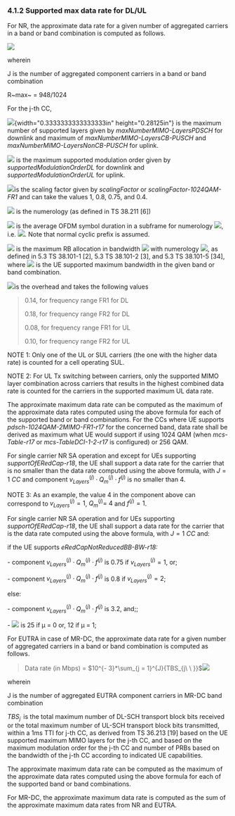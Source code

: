 ### 4.1.2 Supported max data rate for DL/UL

For NR, the approximate data rate for a given number of aggregated
carriers in a band or band combination is computed as follows.

![](media/image3.wmf)

wherein

J is the number of aggregated component carriers in a band or band
combination

R~max~ = 948/1024

For the j-th CC,

![](media/image4.wmf){width="0.3333333333333333in" height="0.28125in"}
is the maximum number of supported layers given by
*maxNumberMIMO-LayersPDSCH* for downlink and maximum of
*maxNumberMIMO-LayersCB-PUSCH* and *maxNumberMIMO-LayersNonCB-PUSCH* for
uplink.

![](media/image5.wmf) is the maximum supported modulation order given by
*supportedModulationOrderDL* for downlink and
*supportedModulationOrderUL* for uplink.

![](media/image6.wmf)is the scaling factor given by *scalingFactor* or
*scalingFactor-1024QAM-FR1* and can take the values 1, 0.8, 0.75, and
0.4.

![](media/image7.wmf) is the numerology (as defined in TS 38.211 \[6\])

![](media/image8.wmf) is the average OFDM symbol duration in a subframe
for numerology ![](media/image7.wmf), i.e. ![](media/image9.wmf). Note
that normal cyclic prefix is assumed.

![](media/image10.wmf) is the maximum RB allocation in bandwidth
![](media/image11.wmf) with numerology ![](media/image7.wmf), as defined
in 5.3 TS 38.101-1 \[2\], 5.3 TS 38.101-2 \[3\], and 5.3 TS 38.101-5
\[34\], where ![](media/image11.wmf) is the UE supported maximum
bandwidth in the given band or band combination.

![](media/image12.wmf)is the overhead and takes the following values

> 0.14, for frequency range FR1 for DL
>
> 0.18, for frequency range FR2 for DL
>
> 0.08, for frequency range FR1 for UL
>
> 0.10, for frequency range FR2 for UL

NOTE 1: Only one of the UL or SUL carriers (the one with the higher data
rate) is counted for a cell operating SUL.

NOTE 2: For UL Tx switching between carriers, only the supported MIMO
layer combination across carriers that results in the highest combined
data rate is counted for the carriers in the supported maximum UL data
rate.

The approximate maximum data rate can be computed as the maximum of the
approximate data rates computed using the above formula for each of the
supported band or band combinations. For the CCs where UE supports
*pdsch-1024QAM-2MIMO-FR1-r17* for the concerned band, data rate shall be
derived as maximum what UE would support if using 1024 QAM (when
*mcs-Table-r17* or *mcs-TableDCI-1-2-r17* is configured) or 256 QAM.

For single carrier NR SA operation and except for UEs supporting
*supportOfERedCap-r18*, the UE shall support a data rate for the carrier
that is no smaller than the data rate computed using the above formula,
with $J = 1\ CC$ and component
$v_{Layers}^{(j)} \cdot Q_{m}^{(j)} \cdot f_{}^{(j)}$ is no smaller than
4.

NOTE 3: As an example, the value 4 in the component above can correspond
to $v_{Layers}^{(j)} = 1$, $Q_{m}^{(j)} = \ 4$ and $f_{}^{(j)} = 1$.

For single carrier NR SA operation and for UEs supporting
*supportOfERedCap-r18*, the UE shall support a data rate for the carrier
that is the data rate computed using the above formula, with $J = 1\ CC$
and:

if the UE supports *eRedCapNotReducedBB-BW-r18:*

\- component $v_{Layers}^{(j)} \cdot Q_{m}^{(j)} \cdot f_{}^{(j)}$ is
0.75 if $v_{Layers}^{(j)} = 1$, or;

\- component $v_{Layers}^{(j)} \cdot Q_{m}^{(j)} \cdot f_{}^{(j)}$ is
0.8 if $v_{Layers}^{(j)} = 2$;

else:

\- component $v_{Layers}^{(j)} \cdot Q_{m}^{(j)} \cdot f_{}^{(j)}$ is
3.2, and;;

\- ![](media/image10.wmf) is 25 if μ = 0 or, 12 if μ = 1;

For EUTRA in case of MR-DC, the approximate data rate for a given number
of aggregated carriers in a band or band combination is computed as
follows.

> Data rate (in Mbps) =
> $10^{- 3}*\sum_{j = 1}^{J}{TBS_{j\ \ }}$![](media/image13.wmf)

wherein

J is the number of aggregated EUTRA component carriers in MR-DC band
combination

$TBS_{j\ \ }$is the total maximum number of DL-SCH transport block bits
received or the total maximum number of UL-SCH transport block bits
transmitted, within a 1ms TTI for j-th CC, as derived from TS 36.213
\[19\] based on the UE supported maximum MIMO layers for the j-th CC,
and based on the maximum modulation order for the j-th CC and number of
PRBs based on the bandwidth of the j-th CC according to indicated UE
capabilities.

The approximate maximum data rate can be computed as the maximum of the
approximate data rates computed using the above formula for each of the
supported band or band combinations.

For MR-DC, the approximate maximum data rate is computed as the sum of
the approximate maximum data rates from NR and EUTRA.